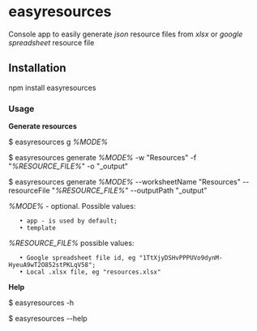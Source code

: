 ﻿# easyresources

  Console app to easily generate *json* resource files from *xlsx* or *google spreadsheet* resource file 

## Installation

  npm install easyresources

### Usage

  **Generate resources**

   $ easyresources g *%MODE%*

   $ easyresources generate *%MODE%* -w "Resources" -f "*%RESOURCE_FILE%*" -o "_output"

   $ easyresources generate *%MODE%* --worksheetName "Resources" --resourceFile "*%RESOURCE_FILE%*" --outputPath "_output"

   *%MODE%* - optional. Possible values:

       • app - is used by default;
       • template

   *%RESOURCE_FILE%* possible values:

       • Google spreadsheet file id, eg "1TtXjyDSHvPPPUVo9dynM-HyeuA9wT2O852stPKLqV58";
       • Local .xlsx file, eg "resources.xlsx"

  **Help**

  $ easyresources -h

  $ easyresources --help
